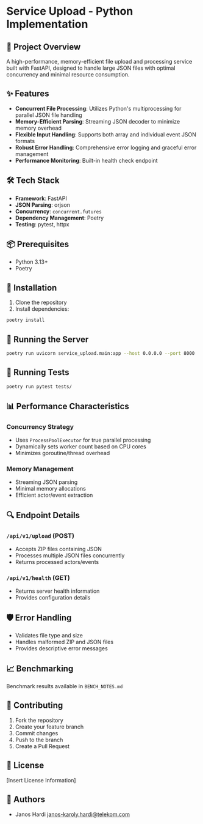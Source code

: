 # Service Upload - Python Implementation

## 🚀 Project Overview

A high-performance, memory-efficient file upload and processing service built with FastAPI, designed to handle large JSON files with optimal concurrency and minimal resource consumption.

## ✨ Features

- **Concurrent File Processing**: Utilizes Python's multiprocessing for parallel JSON file handling
- **Memory-Efficient Parsing**: Streaming JSON decoder to minimize memory overhead
- **Flexible Input Handling**: Supports both array and individual event JSON formats
- **Robust Error Handling**: Comprehensive error logging and graceful error management
- **Performance Monitoring**: Built-in health check endpoint

## 🛠 Tech Stack

- **Framework**: FastAPI
- **JSON Parsing**: orjson
- **Concurrency**: `concurrent.futures`
- **Dependency Management**: Poetry
- **Testing**: pytest, httpx

## 📦 Prerequisites

- Python 3.13+
- Poetry

## 🔧 Installation

1. Clone the repository
2. Install dependencies:
```bash
poetry install
```

## 🚀 Running the Server

```bash
poetry run uvicorn service_upload.main:app --host 0.0.0.0 --port 8000
```

## 🧪 Running Tests

```bash
poetry run pytest tests/
```

## 📊 Performance Characteristics

### Concurrency Strategy
- Uses `ProcessPoolExecutor` for true parallel processing
- Dynamically sets worker count based on CPU cores
- Minimizes goroutine/thread overhead

### Memory Management
- Streaming JSON parsing
- Minimal memory allocations
- Efficient actor/event extraction

## 🔍 Endpoint Details

### `/api/v1/upload` (POST)
- Accepts ZIP files containing JSON
- Processes multiple JSON files concurrently
- Returns processed actors/events

### `/api/v1/health` (GET)
- Returns server health information
- Provides configuration details

## 🛡 Error Handling

- Validates file type and size
- Handles malformed ZIP and JSON files
- Provides descriptive error messages

## 📈 Benchmarking

Benchmark results available in `BENCH_NOTES.md`

## 🤝 Contributing

1. Fork the repository
2. Create your feature branch
3. Commit changes
4. Push to the branch
5. Create a Pull Request

## 📄 License

[Insert License Information]

## 👥 Authors

- Janos Hardi <janos-karoly.hardi@telekom.com>
